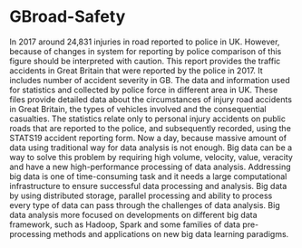 # GBroad-Safety
In 2017 around 24,831 injuries in road reported to police in UK. However, because of changes in system for reporting by police comparison of this figure should be interpreted with caution.
This report provides the traffic accidents in Great Britain that were reported by the police in 2017. It includes number of accident severity in GB. 
The data and information used for statistics and collected by police force in different area in UK. 
These files provide detailed data about the circumstances of injury road accidents in Great Britain, the types of vehicles involved and the consequential casualties. 
The statistics relate only to personal injury accidents on public roads that are reported to the police, and subsequently recorded, using the STATS19 accident reporting form. 
Now a day, because massive amount of data using traditional way for data analysis is not enough.
Big data can be a way to solve this problem by requiring high volume, velocity, value, veracity and have a new high-performance processing of data analysis. 
Addressing big data is one of time-consuming task and it needs a large computational infrastructure to ensure successful data processing and analysis.
Big data by using distributed storage, parallel processing and ability to process every type of data can pass through the challenges of data analysis. 
Big data analysis more focused on developments on different big data framework, such as Hadoop, Spark and some families of data pre-processing methods and applications on new big data learning paradigms.
